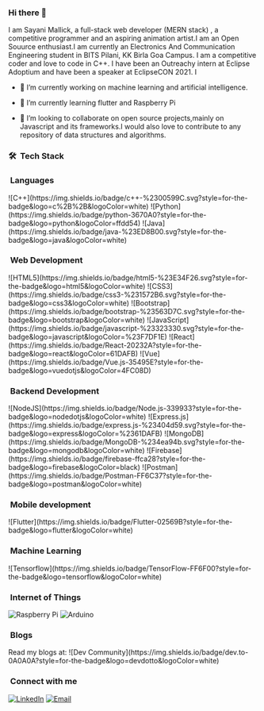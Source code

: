 
### Hi there 👋
I am Sayani Mallick, a full-stack web developer (MERN stack) , a competitive programmer and an aspiring animation artist.I am an Open Souurce enthusiast.I am currently an Electronics And Communication Engineering student in BITS Pilani, KK Birla Goa Campus. I am a competitive coder and love to code in C++. I have been an Outreachy intern at Eclipse Adoptium and have been a speaker at EclipseCON 2021. I

- 🔭 I’m currently working on machine learning and artificial intelligence.

- 🌱 I’m currently learning flutter and Raspberry Pi

- 👯 I’m looking to collaborate on open source projects,mainly on Javascript and its frameworks.I would also love to contribute to any repository of data structures and algorithms.

<h3> 🛠 &nbsp;Tech Stack</h3>

<h3> &nbsp;Languages </h3>
 ![C++](https://img.shields.io/badge/c++-%2300599C.svg?style=for-the-badge&logo=c%2B%2B&logoColor=white)
 ![Python](https://img.shields.io/badge/python-3670A0?style=for-the-badge&logo=python&logoColor=ffdd54)
 ![Java](https://img.shields.io/badge/java-%23ED8B00.svg?style=for-the-badge&logo=java&logoColor=white)


 
<h3> &nbsp;Web Development </h3>
 ![HTML5](https://img.shields.io/badge/html5-%23E34F26.svg?style=for-the-badge&logo=html5&logoColor=white)
 ![CSS3](https://img.shields.io/badge/css3-%231572B6.svg?style=for-the-badge&logo=css3&logoColor=white)
 ![Bootstrap](https://img.shields.io/badge/bootstrap-%23563D7C.svg?style=for-the-badge&logo=bootstrap&logoColor=white)
 ![JavaScript](https://img.shields.io/badge/javascript-%23323330.svg?style=for-the-badge&logo=javascript&logoColor=%23F7DF1E) 
 ![React](https://img.shields.io/badge/React-20232A?style=for-the-badge&logo=react&logoColor=61DAFB)
 ![Vue](https://img.shields.io/badge/Vue.js-35495E?style=for-the-badge&logo=vuedotjs&logoColor=4FC08D)

 
<h3> &nbsp;Backend Development </h3>
 ![NodeJS](https://img.shields.io/badge/Node.js-339933?style=for-the-badge&logo=nodedotjs&logoColor=white)
 ![Express.js](https://img.shields.io/badge/express.js-%23404d59.svg?style=for-the-badge&logo=express&logoColor=%2361DAFB)
 ![MongoDB](https://img.shields.io/badge/MongoDB-%234ea94b.svg?style=for-the-badge&logo=mongodb&logoColor=white) 
 ![Firebase](https://img.shields.io/badge/firebase-ffca28?style=for-the-badge&logo=firebase&logoColor=black)
 ![Postman](https://img.shields.io/badge/Postman-FF6C37?style=for-the-badge&logo=postman&logoColor=white)


<h3> &nbsp;Mobile development </h3>
![Flutter](https://img.shields.io/badge/Flutter-02569B?style=for-the-badge&logo=flutter&logoColor=white)


<h3> &nbsp;Machine Learning </h3>
![Tensorflow](https://img.shields.io/badge/TensorFlow-FF6F00?style=for-the-badge&logo=tensorflow&logoColor=white)



<h3> &nbsp;Internet of Things </h3>

![Raspberry Pi](https://img.shields.io/badge/Raspberry%20Pi-A22846?style=for-the-badge&logo=Raspberry%20Pi&logoColor=white)
![Arduino](https://img.shields.io/badge/Arduino-00979D?style=for-the-badge&logo=Arduino&logoColor=white)
 
 <h3> &nbsp;Blogs</h3>
 Read my blogs at: 
![Dev Community](https://img.shields.io/badge/dev.to-0A0A0A?style=for-the-badge&logo=devdotto&logoColor=white)

<h3> &nbsp;Connect with me </h3>

<a href="https://www.linkedin.com/in/sayani-mallick-80825018b/"><img alt="LinkedIn" src="https://img.shields.io/badge/linkedin-%230077B5.svg?style=for-the-badge&logo=linkedin&logoColor=white"></a>
<a href="mailto:sayanimallick0218@gmail.com"><img alt="Email" src="https://img.shields.io/badge/Gmail-D14836?style=for-the-badge&logo=gmail&logoColor=white"></a>

<!--
**SAY-droid427/SAY-droid427** is a ✨ _special_ ✨ repository because its `README.md` (this file) appears on your GitHub profile.

Here are some ideas to get you started:

- 🤔 I’m looking for help with ...
- 💬 Ask me about ...
- 📫 How to reach me: ...
- 😄 Pronouns: ...
- ⚡ Fun fact: ...
-->
